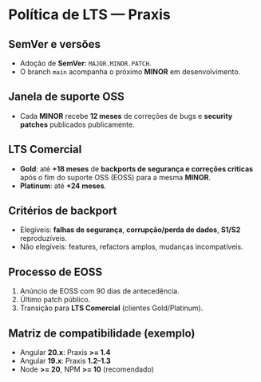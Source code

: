 # Política de LTS — Praxis

## SemVer e versões
- Adoção de **SemVer**: `MAJOR.MINOR.PATCH`.
- O branch `main` acompanha o próximo **MINOR** em desenvolvimento.

## Janela de suporte OSS
- Cada **MINOR** recebe **12 meses** de correções de bugs e **security patches** publicados publicamente.

## LTS Comercial
- **Gold**: até **+18 meses** de **backports de segurança e correções críticas** após o fim do suporte OSS (EOSS) para a mesma **MINOR**.
- **Platinum**: até **+24 meses**.

## Critérios de backport
- Elegíveis: **falhas de segurança**, **corrupção/perda de dados**, **S1/S2** reproduzíveis.
- Não elegíveis: features, refactors amplos, mudanças incompatíveis.

## Processo de EOSS
1. Anúncio de EOSS com 90 dias de antecedência.
2. Último patch público.
3. Transição para **LTS Comercial** (clientes Gold/Platinum).

## Matriz de compatibilidade (exemplo)
- Angular **20.x**: Praxis **>= 1.4**
- Angular **19.x**: Praxis **1.2–1.3**
- Node **>= 20**, NPM **>= 10** (recomendado)
